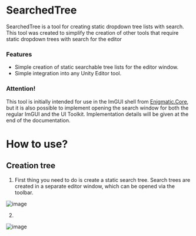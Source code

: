 # SearchedTree
SearchedTree is a tool for creating static dropdown tree lists with search. This tool was created to simplify the creation of other tools that require static dropdown trees with search for the editor

### Features
- Simple creation of static searchable tree lists for the editor window.
- Simple integration into any Unity Editor tool.

### Attention!
This tool is initially intended for use in the ImGUI shell from [Enigmatic.Core](), but it is also possible to implement opening the search window for both the regular ImGUI and the UI Toolkit. Implementation details will be given at the end of the documentation.

# How to use?
## Creation tree
1. First thing you need to do is create a static search tree. 
Search trees are created in a separate editor window, which can be opened via the toolbar.

![image](https://github.com/user-attachments/assets/5a3f6d79-0969-44c5-b392-4fddf2c08ddd)

2. 

![image](https://github.com/user-attachments/assets/8c43279a-ef45-452a-a66b-1742711542c6)
